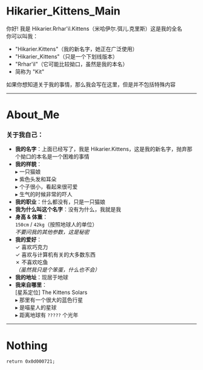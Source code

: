 # Hikarier_Kittens_Main

你好! 我是 Hikarier.Rrhar'il.Kittens（米哈伊尔.弭儿.克里斯）这是我的全名  
你可以叫我：  
- "Hikarier.Kittens"（我的新名字，她正在广泛使用）  
- "Hikarier_Kittens"（只是一个下划线版本）  
- "Rrhar'il"（它可能比较拗口，虽然是我的本名）  
- 简称为 "Kit"  

如果你想知道关于我的事情，那么我会写在这里，但是并不包括特殊内容

---

# About_Me

### 关于我自己：
- **我的名字**：上面已经写了，我是 Hikarier.Kittens，这是我的新名字，抛弃那个拗口的本名是一个困难的事情
- **我的样貌**：  
  ▸ 一只猫娘  
  ▸ 紫色头发和耳朵  
  ▸ 个子很小，看起来很可爱  
  ▸ 生气的时候非常的吓人  
- **我的职业**：什么都没有，只是一只猫娘
- **我为什么叫这个名字**：没有为什么，我就是我
- **身高 & 体重**：  
  `150cm` / `42kg`（按照地球人的单位）  
  *不要问我的其他参数，这是秘密*  
- **我的爱好**：  
  ✓ 喜欢巧克力  
  ✓ 喜欢与计算机有关的大多数东西  
  ✗ 不喜欢吃鱼  
  *（虽然我只是个笨蛋，什么也不会）*  
- **我的地址**：现居于地球
- **我来自哪里**：  
  [星系定位] The Kittens Solars  
  ▸ 那里有一个很大的蓝色行星  
  ▸ 是喵星人的星球  
  ▸ 距离地球有 `?????` 个光年  

---

# Nothing

`return 0x0d000721;`
